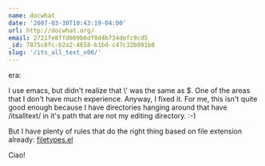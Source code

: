```yaml
---
name: docwhat
date: '2007-03-30T10:43:19-04:00'
url: http://docwhat.org/
email: 2721fe8ffd609b6df0d4b734defc9cd5
_id: 7875c8fc-b2a2-4658-b1bd-c47c32b091b8
slug: '/its_all_text_v06/'
---
```


era:

I use emacs, but didn't realize that \\' was the same as \$. One of the areas
that I don't have much experience. Anyway, I fixed it. For me, this isn't
quite good enough because I have directories hanging around that have
/itsalltext/ in it's path that are not my editing directory. :-)

But I have plenty of rules that do the right thing based on file extension
already:
<a href="http://trac.gerf.org/homedir/browser/trunk/packages/emacs-base/.emacs.d/common/filetypes.el" rel="nofollow">filetypes.el</a>

Ciao!
